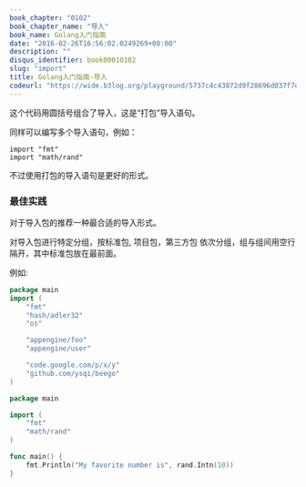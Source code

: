 ```yaml
---
book_chapter: "0102"
book_chapter_name: "导入"
book_name: Golang入门指南
date: "2016-02-26T16:56:02.0249269+08:00"
description: ""
disqus_identifier: book00010102
slug: "import"
title: Golang入门指南-导入
codeurl: "https://wide.b3log.org/playground/5737c4c43872d9f28696d037f7e5d4aa.go"
---
```



这个代码用圆括号组合了导入，这是“打包”导入语句。

同样可以编写多个导入语句，例如：

	import "fmt"
	import "math/rand"

不过使用打包的导入语句是更好的形式。


### 最佳实践
对于导入包的推荐一种最合适的导入形式。

对导入包进行特定分组，按标准包, 项目包，第三方包 依次分组，组与组间用空行隔开，其中标准包放在最前面。

例如:
```Go
package main
import (
    "fmt"
    "hash/adler32"
    "os"

    "appengine/foo"
    "appengine/user"

    "code.google.com/p/x/y"
    "github.com/ysqi/beego"
)
```

```Go
package main

import (
	"fmt"
	"math/rand"
)

func main() {
	fmt.Println("My favorite number is", rand.Intn(10))
}

```

